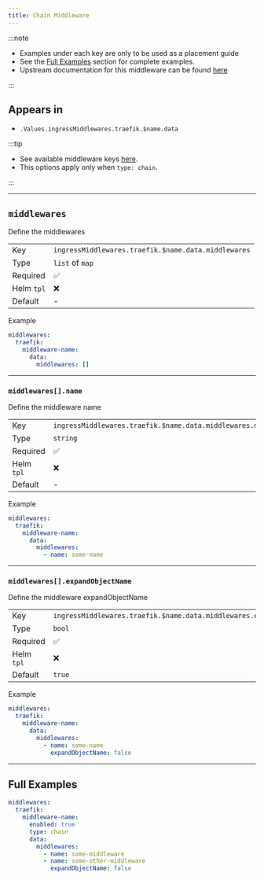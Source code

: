 ```yaml
---
title: Chain Middleware
---
```


:::note

- Examples under each key are only to be used as a placement guide
- See the [Full Examples](/common/middlewares/traefik/chain#full-examples) section for complete examples.
- Upstream documentation for this middleware can be found [here](https://doc.traefik.io/traefik/middlewares/http/chain)

:::

## Appears in

- `.Values.ingressMiddlewares.traefik.$name.data`

:::tip

- See available middleware keys [here](/common/middlewares).
- This options apply only when `type: chain`.

:::

---

## `middlewares`

Define the middlewares

|            |                                                     |
| ---------- | --------------------------------------------------- |
| Key        | `ingressMiddlewares.traefik.$name.data.middlewares` |
| Type       | `list` of `map`                                     |
| Required   | ✅                                                   |
| Helm `tpl` | ❌                                                   |
| Default    | -                                                   |

Example

```yaml
middlewares:
  traefik:
    middleware-name:
      data:
        middlewares: []
```

---

### `middlewares[].name`

Define the middleware name

|            |                                                          |
| ---------- | -------------------------------------------------------- |
| Key        | `ingressMiddlewares.traefik.$name.data.middlewares.name` |
| Type       | `string`                                                 |
| Required   | ✅                                                        |
| Helm `tpl` | ❌                                                        |
| Default    | -                                                        |

Example

```yaml
middlewares:
  traefik:
    middleware-name:
      data:
        middlewares:
          - name: some-name
```

---

### `middlewares[].expandObjectName`

Define the middleware expandObjectName

|            |                                                                      |
| ---------- | -------------------------------------------------------------------- |
| Key        | `ingressMiddlewares.traefik.$name.data.middlewares.expandObjectName` |
| Type       | `bool`                                                               |
| Required   | ✅                                                                    |
| Helm `tpl` | ❌                                                                    |
| Default    | `true`                                                               |

Example

```yaml
middlewares:
  traefik:
    middleware-name:
      data:
        middlewares:
          - name: some-name
            expandObjectName: false
```

---

## Full Examples

```yaml
middlewares:
  traefik:
    middleware-name:
      enabled: true
      type: chain
      data:
        middlewares:
          - name: some-middleware
          - name: some-other-middleware
            expandObjectName: false
```
